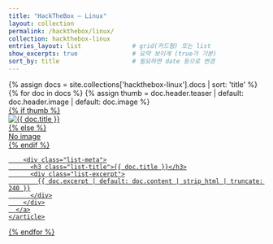 ```yaml
---
title: "HackTheBox — Linux"
layout: collection
permalink: /hackthebox/linux/
collection: hackthebox-linux
entries_layout: list              # grid(카드형) 또는 list
show_excerpts: true               # 요약 보이게 (true가 기본)
sort_by: title                    # 필요하면 date 등으로 변경
---
```


<div class="list-archive">
  {% assign docs = site.collections['hackthebox-linux'].docs | sort: 'title' %}
  {% for doc in docs %}
    {% assign thumb = doc.header.teaser | default: doc.header.image | default: doc.image %}
    <article class="list-item">
      <a href="{{ doc.url | relative_url }}" class="list-link">
        {% if thumb %}
          <div class="list-thumb">
            <img src="{{ thumb | relative_url }}" alt="{{ doc.title }}">
          </div>
        {% else %}
          <div class="list-thumb placeholder">No image</div>
        {% endif %}

        <div class="list-meta">
          <h3 class="list-title">{{ doc.title }}</h3>
          <div class="list-excerpt">
            {{ doc.excerpt | default: doc.content | strip_html | truncate: 240 }}
          </div>
        </div>
      </a>
    </article>
  {% endfor %}
</div>